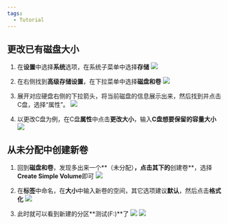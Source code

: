 ```yaml
---
tags:
  - Tutorial
---
```

## 更改已有磁盘大小
1. 在**设置**中选择**系统**选项，在系统子菜单中选择**存储**
![](https://pica.zhimg.com/80/v2-63ec4d32a49de6a2721f2d3c413e1a21_720w.webp?source=1def8aca)

1. 在右侧找到**高级存储设置**，在下拉菜单中选择**磁盘和卷**
![](https://picx.zhimg.com/80/v2-30adf660da81e9cc2ec3c0272c1ca21b_720w.webp?source=1def8aca)

1. 展开对应硬盘右侧的下拉箭头，将当前磁盘的信息展示出来，然后找到并点击C盘，选择“属性”。
![](https://pica.zhimg.com/80/v2-25f01a49659ebd3eb6ab975f0745b737_720w.webp?source=1def8aca)

5. 以更改C盘为例，在C盘**属性**中点击**更改大小**，输入**C盘想要保留的容量大小**
![](https://picx.zhimg.com/80/v2-1bd53d2e15d950f550a05df8f60cc7d8_720w.webp?source=1def8aca)

## 从未分配中创建新卷
1. 回到**磁盘和卷**，发现多出来一个**（未分配）**，点击其下的**创建卷**，选择**Create Simple Volume**即可
![](https://pic1.zhimg.com/80/v2-2b2d31269bcd03ee97c8952929e3652c_720w.webp?source=1def8aca)

1. 在**标签**中命名，在**大小**中输入新卷的空间，其它选项建议**默认**，然后点击**格式化**
![](https://pica.zhimg.com/80/v2-6a32610cbce7a02d90e9f2ad903e18e2_720w.webp?source=1def8aca)

1. 此时就可以看到新建的分区**测试(F:)**了
![](https://pica.zhimg.com/80/v2-38fb69a13ca0d3559e3a3e88b22c3f89_720w.webp?source=1def8aca)
![](https://pica.zhimg.com/80/v2-3b8cf0a3faef586479dab2a79dd1cb04_720w.webp?source=1def8aca)
